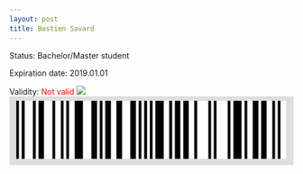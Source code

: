 ```yaml
---
layout: post
title: Bastien Savard
---
```


Status: Bachelor/Master student

Expiration date: 2019.01.01

Validity: <font color="red"> Not valid</font> 
![](/members/img/Bastien_Savard.png)
![](/members/img/bar.png)
